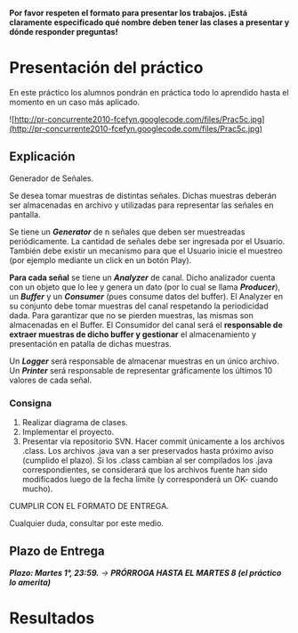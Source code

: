 

**Por favor respeten el formato para presentar los trabajos. ¡Está claramente especificado qué nombre deben tener las clases a presentar y dónde responder preguntas!**

# Presentación del práctico #

En este práctico los alumnos pondrán en práctica todo lo aprendido hasta el momento en un caso más aplicado.

![http://pr-concurrente2010-fcefyn.googlecode.com/files/Prac5c.jpg](http://pr-concurrente2010-fcefyn.googlecode.com/files/Prac5c.jpg)

## Explicación ##

Generador de Señales.

Se desea tomar muestras de distintas señales. Dichas muestras deberán ser almacenadas en archivo y utilizadas para representar las señales en pantalla.

Se tiene un _**Generator**_ de n señales que deben ser muestreadas periódicamente. La cantidad de señales debe ser ingresada por el Usuario. También debe existir un mecanismo para que el Usuario inicie el muestreo (por ejemplo mediante un click en un botón Play).

**Para cada señal** se tiene un _**Analyzer**_ de canal. Dicho analizador cuenta con un objeto que lo lee y genera un dato (por lo cual se llama _**Producer**_), un _**Buffer**_ y un _**Consumer**_ (pues consume datos del buffer). El Analyzer en su conjunto debe tomar muestras del canal respetando la periodicidad dada. Para garantizar que no se pierden muestras, las mismas son almacenadas en el Buffer. El Consumidor del canal será el **responsable de extraer muestras de dicho buffer y gestionar** el almacenamiento y presentación en patalla de dichas muestras.

Un _**Logger**_ será responsable de almacenar muestras en un único archivo. Un _**Printer**_ será responsable de representar gráficamente los últimos 10 valores de cada señal.

### Consigna ###

  1. Realizar diagrama de clases.
  1. Implementar el proyecto.
  1. Presentar vía repositorio SVN. Hacer commit únicamente a los archivos .class. Los archivos .java van a ser preservados hasta próximo aviso (cumplido el plazo). Si los .class cambian al ser compilados los .java correspondientes, se considerará que los archivos fuente han sido modificados luego de la fecha límite (y corresponderá un OK- cuando mucho).

CUMPLIR CON EL FORMATO DE ENTREGA.

Cualquier duda, consultar por este medio.

## Plazo de Entrega ##

_**Plazo: Martes 1°, 23:59.** -> **PRÓRROGA HASTA EL MARTES 8 (el práctico lo amerita)**_

# Resultados #